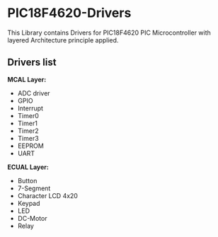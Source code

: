 # PIC18F4620-Drivers
This Library contains Drivers for PIC18F4620 PIC Microcontroller with layered Architecture principle applied.  
## Drivers list  
**MCAL Layer:**  
  * ADC driver  
  * GPIO  
  * Interrupt  
  * Timer0  
  * Timer1
  * Timer2
  * Timer3
  * EEPROM
  * UART  
  
**ECUAL Layer:**
  * Button  
  * 7-Segment
  * Character LCD 4x20  
  * Keypad  
  * LED  
  * DC-Motor
  * Relay
